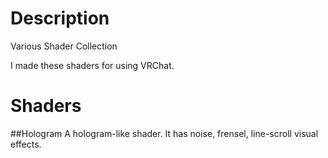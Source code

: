 # Description
Various Shader Collection

I made these shaders for using VRChat.

# Shaders

##Hologram
A hologram-like shader.
It has noise, frensel, line-scroll visual effects.


